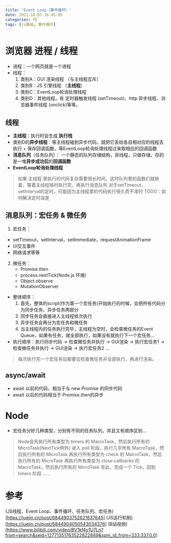 ```yaml
---
title: 'Event Loop（事件循环）'
date: 2021-10-07 16:45:05
categories: FE
tags: [js基础, 事件循环]
---
```


# 浏览器 进程 / 线程
- 进程：一个网页就是一个进程
- 线程：
  1. 类别A：GUI 渲染线程 （与主线程互斥）
  2. 类别B：JS 引擎线程 （**主线程**）
  3. 类别C：EventLoop轮询处理线程
  4. 类别D：其他线程，有 定时器触发线程 (setTimeout)、http 异步线程、浏览器事件线程 (onclick)等等。

## 线程
<!--more-->
- **主线程**：执行时会生成 **执行栈**
- 类别D的**异步线程**：等主线程碰到异步代码，就把它丢给各自相对应的线程去执行 + 保存回调函数，等EventLoop轮询处理线程过来取相应的回调函数
- **消息队列**（任务队列）： 一个静态的队列存储结构，非线程，只做存储。存的是一堆**异步成功后**的**回调函数**
- **EventLoop轮询处理线程**

> 如果 主线程 里执行的代码复杂需要很长时间，这时队列里的函数们就排着，等着主线程啥时执行完，再执行消息队列
> 对于setTimeout，setInterval的定时，可能因为主线程里的代码执行很久而不准时
> TODO：如何解决定时误差

## 消息队列：宏任务 & 微任务
1. 宏任务：
  - setTimeout，setInterval，setImmediate，requestAnimationFrame
  - UI交互事件
  - 网络请求等等
2. 微任务：
   - Promise.then
   - process.nextTick(Node.js 环境)
   - Object.observe
   - MutationObserver

- 整体顺序：
  1. 首先，整体的script(作为第一个宏任务)开始执行的时候，会把所有代码分为同步任务、异步任务两部分
  2. 同步任务会直接进入主线程依次执行
  3. 异步任务会再分为宏任务和微任务
  4. 当主线程内的任务执行完毕，主线程为空时，会检查微任务的Event Queue，如果有任务，就全部执行，如果没有就执行下一个宏任务...
- 执行顺序：执行同步代码 → 检查微任务并执行 → GUI渲染 → 执行宏任务1 → 检查微任务并执行 → GUI渲染 → 执行宏任务2 ...
> 每次执行完一个宏任务后都要去检查微任务并全部执行，再进行渲染。

## async/await
- await 以前的代码，相当于与 new Promise 的同步代码
- await 以后的代码相当于 Promise.then的异步


# Node
- 宏任务分好几种类型，分别有不同的任务队列，并且又有顺序区别...

> Node会先执行所有类型为 timers 的 MacroTask，然后执行所有的 MicroTask(NextTick例外)
> 进入 poll 阶段，执行几乎所有 MacroTask，然后执行所有的 MicroTask
> 再执行所有类型为 check 的 MacroTask，然后执行所有的 MicroTask
> 再执行所有类型为 close callbacks 的 MacroTask，然后执行所有的 MicroTask
> 至此，完成一个 Tick，回到 timers 阶段
> ……


# 参考
(JS线程、Event Loop、事件循环、任务队列、宏任务)[https://juejin.cn/post/6844903752621637645]
(JS运行机制)[https://juejin.cn/post/6844904050543034376]
(B站视频)[https://www.bilibili.com/video/BV1kf4y1U7Ln?from=search&seid=12771351763522822849&spm_id_from=333.337.0.0]